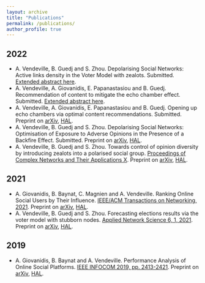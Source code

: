 ```yaml
---
layout: archive
title: "Publications"
permalink: /publications/
author_profile: true
---
```


## 2022
* A. Vendeville, B. Guedj and S. Zhou. Depolarising Social Networks: Active links density in the Voter Model with zealots. Submitted. [Extended abstract here](../files/ccs2022_ALD.pdf).
* A. Vendeville, A. Giovanidis, E. Papanastasiou and B. Guedj. Recommendation of content to mitigate the echo chamber effect. Submitted. [Extended abstract here](../files/ccs2022_Cat.pdf).
* A. Vendeville, A. Giovanidis, E. Papanastasiou and B. Guedj. Opening up echo chambers via optimal content recommendations. Submitted. Preprint on [arXiv](https://arxiv.org/abs/2206.03859), [HAL](https://hal.archives-ouvertes.fr/hal-03691800v1).
* A. Vendeville, B. Guedj and S. Zhou. Depolarising Social Networks: Optimisation of Exposure to Adverse Opinions in the Presence of a Backfire Effect. Submitted. Preprint on [arXiv](https://arxiv.org/abs/2203.02002), [HAL](https://hal.inria.fr/hal-03600429).
* A. Vendeville, B. Guedj and S. Zhou. Towards control of opinion diversity by introducing zealots into a polarised social group. [Proceedings of Complex Networks and Their Applications X](https://link.springer.com/chapter/10.1007%2F978-3-030-93413-2_29). Preprint on [arXiv](https://arxiv.org/abs/2006.07265), [HAL](https://hal.inria.fr/hal-02872161).

## 2021
* A. Giovanidis, B. Baynat, C. Magnien and A. Vendeville. Ranking Online Social Users by Their Influence. [IEEE/ACM Transactions on Networking, 2021](https://doi.org/10.1109/TNET.2021.3085201). Preprint on [arXiv](https://arxiv.org/abs/2107.01914), [HAL](https://hal.archives-ouvertes.fr/hal-02970215).
* A. Vendeville, B. Guedj and S. Zhou. Forecasting elections results via the voter model with stubborn nodes. [Applied Network Science 6, 1, 2021](https://doi.org/10.1007/s41109-020-00342-7). Preprint on [arXiv](https://arxiv.org/abs/2009.10627), [HAL](https://hal.archives-ouvertes.fr/hal-02946434).

## 2019
* A. Giovanidis, B. Baynat and A. Vendeville. Performance Analysis of Online Social Platforms. [IEEE INFOCOM 2019, pp. 2413-2421](https://ieeexplore.ieee.org/abstract/document/8737539). Preprint on [arXiv](https://arxiv.org/abs/1902.07187), [HAL](https://hal.archives-ouvertes.fr/hal-01941296).